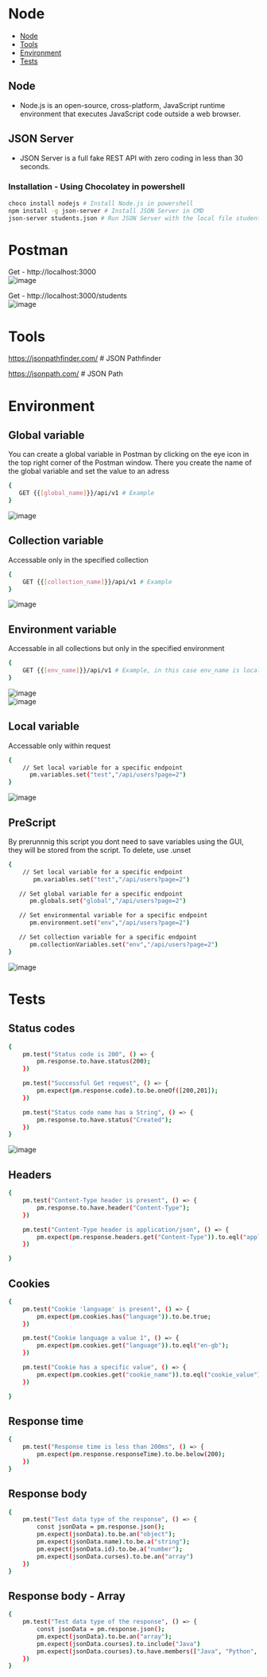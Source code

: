 # Node

- [Node](#node)
- [Tools](#tools)
- [Environment](#environment)
- [Tests](#tests)

## Node
* Node.js is an open-source, cross-platform, JavaScript runtime environment that executes JavaScript code outside a web browser.

## JSON Server
* JSON Server is a full fake REST API with zero coding in less than 30 seconds.

### Installation - Using Chocolatey in powershell

```bash
choco install nodejs # Install Node.js in powershell
npm install -g json-server # Install JSON Server in CMD
json-server students.json # Run JSON Server with the local file students.json
```

# Postman
Get - http://localhost:3000  
![image](https://github.com/Keeriiim/API_DEV/assets/117115289/9f80e97a-059c-4093-b24f-2c626c0ccc11)


Get - http://localhost:3000/students  
![image](https://github.com/Keeriiim/API_DEV/assets/117115289/3e81fffb-70df-4464-af65-09d20e88aa5d)



# Tools
https://jsonpathfinder.com/ # JSON Pathfinder

https://jsonpath.com/ # JSON Path

# Environment
## Global variable
You can create a global variable in Postman by clicking on the eye icon in the top right corner of the Postman window.
There you create the name of the global variable and set the value to an adress

```bash
{
   GET {{[global_name]}}/api/v1 # Example
}
```

![image](https://github.com/Keeriiim/API_DEV/assets/117115289/b64d99dd-27f5-4150-8bf2-39e6ec1b4e4f)


## Collection variable 
Accessable only in the specified collection

```bash
{
    GET {{[collection_name]}}/api/v1 # Example
}
```

![image](https://github.com/Keeriiim/API_DEV/assets/117115289/9bae7092-166c-4292-949a-84cf3433e678)


## Environment variable
Accessable in all collections but only in the specified environment

```bash
{
    GET {{[env_name]}}/api/v1 # Example, in this case env_name is localhost
}
```

![image](https://github.com/Keeriiim/API_DEV/assets/117115289/a3fc0d80-da8b-41a7-8892-ca820d07c7f5)  
![image](https://github.com/Keeriiim/API_DEV/assets/117115289/79e21d38-8f9e-4df8-917c-918587ffc95a)



## Local variable
Accessable only within request

```bash
{
    // Set local variable for a specific endpoint
      pm.variables.set("test","/api/users?page=2")
}
```
![image](https://github.com/Keeriiim/API_DEV/assets/117115289/508c0ed9-7bb8-4cb1-a5d0-bfafc9484082)


## PreScript
By prerunnnig this script you dont need to save variables using the GUI, they will be stored from the script.
To delete, use .unset
```bash
{
    // Set local variable for a specific endpoint
       pm.variables.set("test","/api/users?page=2")

   // Set global variable for a specific endpoint
      pm.globals.set("global","/api/users?page=2")

   // Set environmental variable for a specific endpoint
      pm.environment.set("env","/api/users?page=2")

   // Set collection variable for a specific endpoint
      pm.collectionVariables.set("env","/api/users?page=2")
}
```
![image](https://github.com/Keeriiim/API_DEV/assets/117115289/7eab9885-8911-4adb-97ca-30f5e5ec1367)












# Tests
## Status codes
```bash
{
    pm.test("Status code is 200", () => {
        pm.response.to.have.status(200);
    })

    pm.test("Successful Get request", () => {
        pm.expect(pm.response.code).to.be.oneOf([200,201]);
    })

    pm.test("Status code name has a String", () => {
        pm.response.to.have.status("Created");
    })
}
```

![image](https://github.com/Keeriiim/API_DEV/assets/117115289/a11d3e9d-16c2-4f2d-ab6b-34224787db10)
 

## Headers
```bash
{
    pm.test("Content-Type header is present", () => {
        pm.response.to.have.header("Content-Type");
    })

    pm.test("Content-Type header is application/json", () => {
        pm.expect(pm.response.headers.get("Content-Type")).to.eql("application/json");
    })

}
```

## Cookies
```bash
{
    pm.test("Cookie 'language' is present", () => {
        pm.expect(pm.cookies.has("language")).to.be.true;
    })

    pm.test("Cookie language a value 1", () => {
        pm.expect(pm.cookies.get("language")).to.eql("en-gb");
    })

    pm.test("Cookie has a specific value", () => {
        pm.expect(pm.cookies.get("cookie_name")).to.eql("cookie_value");
    })

}
```

## Response time
```bash
{
    pm.test("Response time is less than 200ms", () => {
        pm.expect(pm.response.responseTime).to.be.below(200);
    })
}
```

## Response body
```bash
{
    pm.test("Test data type of the response", () => {
        const jsonData = pm.response.json();
        pm.expect(jsonData).to.be.an("object");
        pm.expect(jsonData.name).to.be.a("string");
        pm.expect(jsonData.id).to.be.a("number");
        pm.expect(jsonData.curses).to.be.an("array")
    })
}
```

## Response body - Array
```bash
{
    pm.test("Test data type of the response", () => {
        const jsonData = pm.response.json();
        pm.expect(jsonData).to.be.an("array");
        pm.expect(jsonData.courses).to.include("Java")
        pm.expect(jsonData.courses).to.have.members(["Java", "Python", "C++"])
    })
}
```
